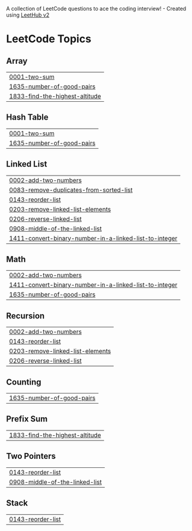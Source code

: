 A collection of LeetCode questions to ace the coding interview! - Created using [LeetHub v2](https://github.com/arunbhardwaj/LeetHub-2.0)
<!---LeetCode Topics Start-->
# LeetCode Topics
## Array
|  |
| ------- |
| [0001-two-sum](https://github.com/raghav-0650/DSA-Leetcode/tree/master/0001-two-sum) |
| [1635-number-of-good-pairs](https://github.com/raghav-0650/DSA-Leetcode/tree/master/1635-number-of-good-pairs) |
| [1833-find-the-highest-altitude](https://github.com/raghav-0650/DSA-Leetcode/tree/master/1833-find-the-highest-altitude) |
## Hash Table
|  |
| ------- |
| [0001-two-sum](https://github.com/raghav-0650/DSA-Leetcode/tree/master/0001-two-sum) |
| [1635-number-of-good-pairs](https://github.com/raghav-0650/DSA-Leetcode/tree/master/1635-number-of-good-pairs) |
## Linked List
|  |
| ------- |
| [0002-add-two-numbers](https://github.com/raghav-0650/DSA-Leetcode/tree/master/0002-add-two-numbers) |
| [0083-remove-duplicates-from-sorted-list](https://github.com/raghav-0650/DSA-Leetcode/tree/master/0083-remove-duplicates-from-sorted-list) |
| [0143-reorder-list](https://github.com/raghav-0650/DSA-Leetcode/tree/master/0143-reorder-list) |
| [0203-remove-linked-list-elements](https://github.com/raghav-0650/DSA-Leetcode/tree/master/0203-remove-linked-list-elements) |
| [0206-reverse-linked-list](https://github.com/raghav-0650/DSA-Leetcode/tree/master/0206-reverse-linked-list) |
| [0908-middle-of-the-linked-list](https://github.com/raghav-0650/DSA-Leetcode/tree/master/0908-middle-of-the-linked-list) |
| [1411-convert-binary-number-in-a-linked-list-to-integer](https://github.com/raghav-0650/DSA-Leetcode/tree/master/1411-convert-binary-number-in-a-linked-list-to-integer) |
## Math
|  |
| ------- |
| [0002-add-two-numbers](https://github.com/raghav-0650/DSA-Leetcode/tree/master/0002-add-two-numbers) |
| [1411-convert-binary-number-in-a-linked-list-to-integer](https://github.com/raghav-0650/DSA-Leetcode/tree/master/1411-convert-binary-number-in-a-linked-list-to-integer) |
| [1635-number-of-good-pairs](https://github.com/raghav-0650/DSA-Leetcode/tree/master/1635-number-of-good-pairs) |
## Recursion
|  |
| ------- |
| [0002-add-two-numbers](https://github.com/raghav-0650/DSA-Leetcode/tree/master/0002-add-two-numbers) |
| [0143-reorder-list](https://github.com/raghav-0650/DSA-Leetcode/tree/master/0143-reorder-list) |
| [0203-remove-linked-list-elements](https://github.com/raghav-0650/DSA-Leetcode/tree/master/0203-remove-linked-list-elements) |
| [0206-reverse-linked-list](https://github.com/raghav-0650/DSA-Leetcode/tree/master/0206-reverse-linked-list) |
## Counting
|  |
| ------- |
| [1635-number-of-good-pairs](https://github.com/raghav-0650/DSA-Leetcode/tree/master/1635-number-of-good-pairs) |
## Prefix Sum
|  |
| ------- |
| [1833-find-the-highest-altitude](https://github.com/raghav-0650/DSA-Leetcode/tree/master/1833-find-the-highest-altitude) |
## Two Pointers
|  |
| ------- |
| [0143-reorder-list](https://github.com/raghav-0650/DSA-Leetcode/tree/master/0143-reorder-list) |
| [0908-middle-of-the-linked-list](https://github.com/raghav-0650/DSA-Leetcode/tree/master/0908-middle-of-the-linked-list) |
## Stack
|  |
| ------- |
| [0143-reorder-list](https://github.com/raghav-0650/DSA-Leetcode/tree/master/0143-reorder-list) |
<!---LeetCode Topics End-->